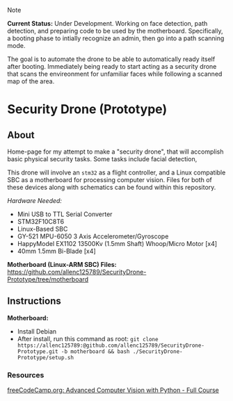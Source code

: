> [!NOTE]
> **Current Status:** Under Development. Working on face detection, path detection, and preparing code to be used by the motherboard. Specifically, a booting phase to intially recognize an admin, then go into a path scanning mode.
>
> The goal is to automate the drone to be able to automatically ready itself after booting. Immediately being ready to start acting as a security drone that scans the envireonment for unfamiliar faces while following a scanned map of the area.


# Security Drone (Prototype)

## About
Home-page for my attempt to make a "security drone", that will accomplish basic physical security tasks. Some tasks include facial detection,

This drone will involve an `stm32` as a flight controller, and a Linux compatible SBC as a motherboard for processing computer vision. Files for both of these devices along with schematics can be found within this repository.

*Hardware Needed:*
+ Mini USB to TTL Serial Converter
+ STM32F10C8T6
+ Linux-Based SBC
+ GY-521 MPU-6050 3 Axis Accelerometer/Gyroscope
+ HappyModel EX1102 13500Kv (1.5mm Shaft) Whoop/Micro Motor [x4]
+ 40mm 1.5mm Bi-Blade [x4]

**Motherboard (Linux-ARM SBC) Files:** https://github.com/allenc125789/SecurityDrone-Prototype/tree/motherboard

## Instructions
**Motherboard:**
+ Install Debian
+ After install, run this command as root: `git clone https://allenc125789:@github.com/allenc125789/SecurityDrone-Prototype.git -b motherboard && bash ./SecurityDrone-Prototype/setup.sh`

### Resources
[freeCodeCamp.org: Advanced Computer Vision with Python - Full Course](https://youtu.be/01sAkU_NvOY?si=-z81XHAHfTIwfk2N)

